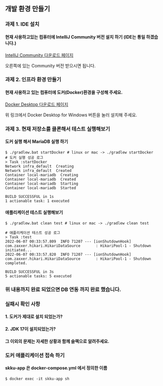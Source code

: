 ## 개발 환경 만들기

### 과제 1. IDE 설치
#### 현재 사용하고있는 컴퓨터에 IntelliJ Community 버전 설치 하기 (IDE는 통일 하겠습니다.)

[IntelliJ Community 다운로드 페이지](https://www.jetbrains.com/ko-kr/idea/download/#section=windows)

오른쪽에 있는 Community 버전 받으시면 됩니다.

### 과제 2. 인프라 환경 만들기
#### 현재 사용하고 있는 컴퓨터에 도커(Docker)환경을 구성해 주세요.

[Docker Desktop 다운로드 페이지](https://docs.docker.com/desktop/windows/install/)

위 링크에서 Docker Desktop for Windows 버튼을 눌러 설치해 주세요.

### 과제 3. 현재 저장소를 클론해서 테스트 실행해보기

#### 도커 실행 해서 MariaDB 실행 하기
```shell
$ ./gradlew.bat startDocker # linux or mac -> ./gradlew startDocker 
# 도커 실행 성공 로그
> Task :startDocker
Network infra_default  Creating
Network infra_default  Created
Container local-mariadb  Creating
Container local-mariadb  Created
Container local-mariadb  Starting
Container local-mariadb  Started

BUILD SUCCESSFUL in 1s
1 actionable task: 1 executed

```
#### 애플리케이션 테스트 실행해보기 
```shell
$ ./gradlew.bat clean test # linux or mac -> ./gradlew clean test

# 애플리케이션 테스트 성공 로그
> Task :test
2022-06-07 00:33:57.809  INFO 71207 --- [ionShutdownHook] com.zaxxer.hikari.HikariDataSource       : HikariPool-1 - Shutdown initiated...
2022-06-07 00:33:57.820  INFO 71207 --- [ionShutdownHook] com.zaxxer.hikari.HikariDataSource       : HikariPool-1 - Shutdown completed.

BUILD SUCCESSFUL in 3s
5 actionable tasks: 5 executed
```

### 위 내용까지 완료 되었으면 DB 연동 까지 완료 했습니다.

### 실패시 확인 사항

#### 1. 도커가 제대로 설치 되었는가?
#### 2. JDK 17이 설치되었는가?
#### 그 이외의 문제는 자세한 상황과 함께 슬랙으로 알려주세요. 


### 도커 애플리케이션 접속 하기

#### skku-app 은 docker-compose.yml 에서 정의한 이름

```shell
$ docker exec -it skku-app sh
```
